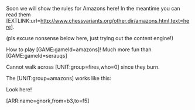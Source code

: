 Soon we will show the rules for Amazons here! In the meantime you can read them [EXTLINK:url=http://www.chessvariants.org/other.dir/amazons.html,text=here].

(pls excuse nonsense below here, just trying out the content engine!)

How to play [GAME:gameId=amazons]! Much more fun than [GAME:gameId=serauqs]

Cannot walk across [UNIT:group=fires,who=0] since they burn.

The [UNIT:group=amazons] works like this:

Look here!

[ARR:name=gnork,from=b3,to=f5]
